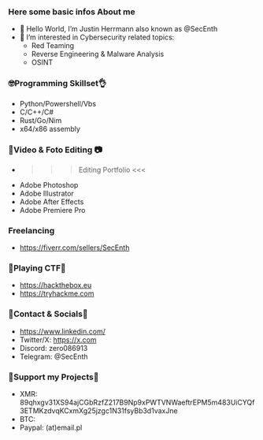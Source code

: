 ### Here some basic infos About me
- 👋 Hello World, I’m Justin Herrmann also known as @SecEnth 
- 👀 I’m interested in Cybersecurity related topics:
  - Red Teaming 
  - Reverse Engineering & Malware Analysis
  - OSINT
### 🤓Programming Skillset👌
- Python/Powershell/Vbs
- C/C++/C#
- Rust/Go/Nim
- x64/x86 assembly 
### 🎥Video & Foto Editing 📷 
- >>> Editing Portfolio <<<
- Adobe Photoshop
- Adobe Illustrator
- Adobe After Effects
- Adobe Premiere Pro
### Freelancing ###
- https://fiverr.com/sellers/SecEnth
### 🎯Playing CTF🎯
- https://hackthebox.eu
- https://tryhackme.com
### 📱Contact & Socials💬
- https://www.linkedin.com/
- Twitter/X: https://x.com
- Discord: zero086913
- Telegram: @SecEnth
### 💸Support my Projects💸
- XMR: 89qhxgv31XS94ajCGbRzfZ217B9Np9xPWTVNWaeftrEPM5m483UiCYQf3ETMKzdvqKCxmXg25jzgc1N31fsyBb3d1vaxJne
- BTC: 
- Paypal: (at)email.pl
